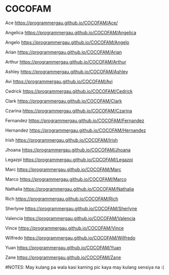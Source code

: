 # COCOFAM

Ace
https://programmergau.github.io/COCOFAM/Ace/

Angelica
https://programmergau.github.io/COCOFAM/Angelica

Angelo
https://programmergau.github.io/COCOFAM/Angelo

Arian
https://programmergau.github.io/COCOFAM/Arian

Arthur
https://programmergau.github.io/COCOFAM/Arthur

Ashley
https://programmergau.github.io/COCOFAM/Ashley

Avi
https://programmergau.github.io/COCOFAM/Avi

Cedrick
https://programmergau.github.io/COCOFAM/Cedrick

Clark
https://programmergau.github.io/COCOFAM/Clark

Czarina
https://programmergau.github.io/COCOFAM/Czarina

Fernandez
https://programmergau.github.io/COCOFAM/Fernandez

Hernandez
https://programmergau.github.io/COCOFAM/Hernandez

Irish
https://programmergau.github.io/COCOFAM/Irish

Jhoana
https://programmergau.github.io/COCOFAM/Jhoana

Legazpi
https://programmergau.github.io/COCOFAM/Legazpi

Marc
https://programmergau.github.io/COCOFAM/Marc

Marco
https://programmergau.github.io/COCOFAM/Marco

Nathalia
https://programmergau.github.io/COCOFAM/Nathalia

Rich
https://programmergau.github.io/COCOFAM/Rich

Sherlyne
https://programmergau.github.io/COCOFAM/Sherlyne

Valencia
https://programmergau.github.io/COCOFAM/Valencia

Vince
https://programmergau.github.io/COCOFAM/Vince

Wilfredo
https://programmergau.github.io/COCOFAM/Wilfredo

Yuan
https://programmergau.github.io/COCOFAM/Yuan

Zane
https://programmergau.github.io/COCOFAM/Zane

#NOTES:
May kulang pa wala kasi kaming pic kaya may kulang sensiya na :( 
